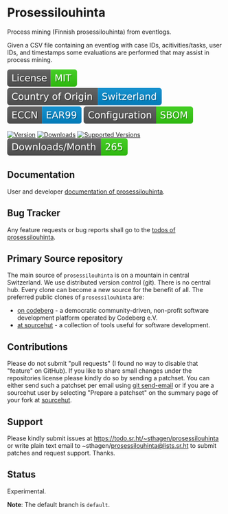 # Prosessilouhinta

Process mining (Finnish prosessilouhinta) from eventlogs.

Given a CSV file containing an eventlog with case IDs, acitivities/tasks, user IDs, 
and timestamps some evaluations are performed that may assist in process mining.

[![License](docs/badges/license-spdx-mit.svg)](https://git.sr.ht/~sthagen/prosessilouhinta/tree/default/item/LICENSE)
[![Country of Origin](docs/badges/country-of-origin-name-switzerland-neutral.svg)](https://git.sr.ht/~sthagen/prosessilouhinta/tree/default/item/COUNTRY-OF-ORIGIN)
[![Export Classification Control Number (ECCN)](docs/badges/export-control-classification-number_eccn-ear99-neutral.svg)](https://git.sr.ht/~sthagen/prosessilouhinta/tree/default/item/EXPORT-CONTROL-CLASSIFICATION-NUMBER)
[![Configuration](docs/badges/configuration-sbom.svg)](https://git.sr.ht/~sthagen/prosessilouhinta/tree/default/item/docs/third-party/README.md)

[![Version](https://img.shields.io/pypi/v/prosessilouhinta.svg?style=flat)](https://pypi.python.org/pypi/prosessilouhinta/)
[![Downloads](https://static.pepy.tech/badge/prosessilouhinta/month)](https://pepy.tech/project/prosessilouhinta)
[![Supported Versions](https://img.shields.io/pypi/pyversions/prosessilouhinta.svg?style=flat)](https://pypi.python.org/pypi/prosessilouhinta/)
[![Maintenance Status](docs/badges/downloads-per-month.svg)](https://git.sr.ht/~sthagen/prosessilouhinta/log)

## Documentation

User and developer [documentation of prosessilouhinta](https://codes.dilettant.life/docs/prosessilouhinta).

## Bug Tracker

Any feature requests or bug reports shall go to the [todos of prosessilouhinta](https://todo.sr.ht/~sthagen/prosessilouhinta).

## Primary Source repository

The main source of `prosessilouhinta` is on a mountain in central Switzerland.
We use distributed version control (git).
There is no central hub.
Every clone can become a new source for the benefit of all.
The preferred public clones of `prosessilouhinta` are:

* [on codeberg](https://codeberg.org/sthagen/prosessilouhinta) - a democratic community-driven, non-profit software development platform operated by Codeberg e.V.
* [at sourcehut](https://git.sr.ht/~sthagen/prosessilouhinta) - a collection of tools useful for software development.

## Contributions

Please do not submit "pull requests" (I found no way to disable that "feature" on GitHub).
If you like to share small changes under the repositories license please kindly do so by sending a patchset.
You can either send such a patchset per email using [git send-email](https://git-send-email.io) or 
if you are a sourcehut user by selecting "Prepare a patchset" on the summary page of your fork at [sourcehut](https://git.sr.ht/).

## Support

Please kindly submit issues at https://todo.sr.ht/~sthagen/prosessilouhinta or write plain text email to ~sthagen/prosessilouhinta@lists.sr.ht to submit patches and request support. Thanks.

## Status

Experimental.

**Note**: The default branch is `default`.
